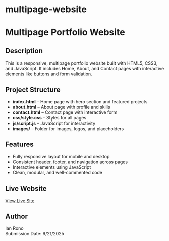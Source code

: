 # multipage-website     
# Multipage Portfolio Website

## Description
This is a responsive, multipage portfolio website built with HTML5, CSS3, and JavaScript. 
It includes Home, About, and Contact pages with interactive elements like buttons and form validation.

## Project Structure
- **index.html** – Home page with hero section and featured projects
- **about.html** – About page with profile and skills
- **contact.html** – Contact page with interactive form
- **css/style.css** – Styles for all pages
- **js/script.js** – JavaScript for interactivity
- **images/** – Folder for images, logos, and placeholders

## Features
- Fully responsive layout for mobile and desktop
- Consistent header, footer, and navigation across pages
- Interactive elements using JavaScript
- Clean, modular, and well-commented code

## Live Website
[View Live Site](https://your-username.github.io/multipage-website/)

## Author
Ian Rono  
Submission Date: 9/21/2025
